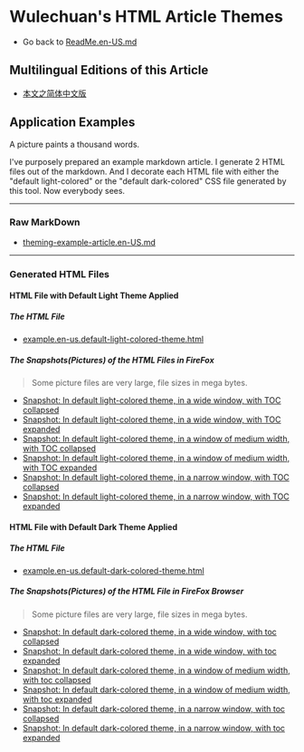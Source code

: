 <link rel="stylesheet" href="../../../dist/css/wulechuan-styles-for-html-via-markdown--vscode.default.min.css">

# Wulechuan's HTML Article Themes

- Go back to [ReadMe.en-US.md](../../../ReadMe.en-US.md)


## Multilingual Editions of this Article

- [本文之简体中文版](../zh-hans-CN/application-examples.md)



## Application Examples

A picture paints a thousand words.

I've purposely prepared an example markdown article. I generate 2 HTML files out of the markdown. And I decorate each HTML file with either the "default light-colored" or the "default dark-colored" CSS file generated by this tool. Now everybody sees.

-----

### Raw MarkDown

- [theming-example-article.en-US.md](../../examples/source-markdown-files/theming-example-article.en-US.md)

-----


### Generated HTML Files

#### HTML File with Default Light Theme Applied

##### The HTML File

- [example.en-us.default-light-colored-theme.html](../../examples/rendered/html/example.en-us.default-light-colored-theme.html)

##### The Snapshots(Pictures) of the HTML Files in FireFox

> Some picture files are very large, file sizes in mega bytes.

- [Snapshot: In default light-colored theme, in a wide window, with TOC collapsed](../../examples/rendered/snapshots/example_en-US_default-light-colored-theme_1-in-a-wide-window_with-toc-collapsed.png)
- [Snapshot: In default light-colored theme, in a wide window, with TOC expanded](../../examples/rendered/snapshots/example_en-US_default-light-colored-theme_1-in-a-wide-window_with-toc-expanded.png)
- [Snapshot: In default light-colored theme, in a window of medium width, with TOC collapsed](../../examples/rendered/snapshots/example_en-US_default-light-colored-theme_2-in-a-window-of-medium-width_with-toc-collapsed.png)
- [Snapshot: In default light-colored theme, in a window of medium width, with TOC expanded](../../examples/rendered/snapshots/example_en-US_default-light-colored-theme_2-in-a-window-of-medium-width_with-toc-expanded.png)
- [Snapshot: In default light-colored theme, in a narrow window, with TOC collapsed](../../examples/rendered/snapshots/example_en-US_default-light-colored-theme_3-in-a-narrow-window_with-toc-collapsed.png)
- [Snapshot: In default light-colored theme, in a narrow window, with TOC expanded](../../examples/rendered/snapshots/example_en-US_default-light-colored-theme_3-in-a-narrow-window_with-toc-expanded.png)




#### HTML File with Default Dark Theme Applied

##### The HTML File

- [example.en-us.default-dark-colored-theme.html](../../examples/rendered/html/example.en-us.default-dark-colored-theme.html)

##### The Snapshots(Pictures) of the HTML File in FireFox Browser

> Some picture files are very large, file sizes in mega bytes.

- [Snapshot: In default dark-colored theme, in a wide window, with toc collapsed](../../examples/rendered/snapshots/example_en-US_default-dark-colored-theme_1-in-a-wide-window_with-toc-collapsed.png)
- [Snapshot: In default dark-colored theme, in a wide window, with toc expanded](../../examples/rendered/snapshots/example_en-US_default-dark-colored-theme_1-in-a-wide-window_with-toc-expanded.png)
- [Snapshot: In default dark-colored theme, in a window of medium width, with toc collapsed](../../examples/rendered/snapshots/example_en-US_default-dark-colored-theme_2-in-a-window-of-medium-width_with-toc-collapsed.png)
- [Snapshot: In default dark-colored theme, in a window of medium width, with toc expanded](../../examples/rendered/snapshots/example_en-US_default-dark-colored-theme_2-in-a-window-of-medium-width_with-toc-expanded.png)
- [Snapshot: In default dark-colored theme, in a narrow window, with toc collapsed](../../examples/rendered/snapshots/example_en-US_default-dark-colored-theme_3-in-a-narrow-window_with-toc-collapsed.png)
- [Snapshot: In default dark-colored theme, in a narrow window, with toc expanded](../../examples/rendered/snapshots/example_en-US_default-dark-colored-theme_3-in-a-narrow-window_with-toc-expanded.png)


